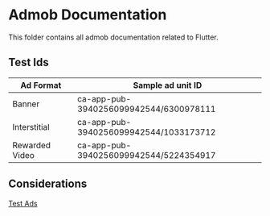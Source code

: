 # Admob Documentation
This folder contains all admob documentation related to Flutter.


## Test Ids

| Ad Format      | Sample ad unit ID                      |
|----------------|----------------------------------------|
| Banner         | ca-app-pub-3940256099942544/6300978111 |
| Interstitial   | ca-app-pub-3940256099942544/1033173712 |
| Rewarded Video | ca-app-pub-3940256099942544/5224354917 |

## Considerations

[Test Ads](https://developers.google.com/admob/ios/test-ads#enable_test_devices)
